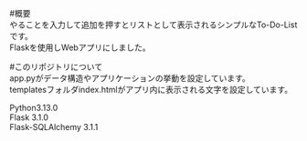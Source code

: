 #概要  
やることを入力して追加を押すとリストとして表示されるシンプルなTo-Do-Listです。  
Flaskを使用しWebアプリにしました。  

#このリポジトリについて  
app.pyがデータ構造やアプリケーションの挙動を設定しています。  
templatesフォルダindex.htmlがアプリ内に表示される文字を設定しています。  

Python3.13.0  
Flask 3.1.0  
Flask-SQLAlchemy 3.1.1
